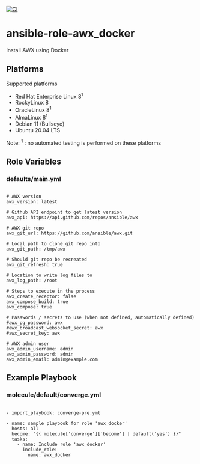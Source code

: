 [![CI](https://github.com/de-it-krachten/ansible-role-awx_docker/workflows/CI/badge.svg?event=push)](https://github.com/de-it-krachten/ansible-role-awx_docker/actions?query=workflow%3ACI)


# ansible-role-awx_docker

Install AWX using Docker 


## Platforms

Supported platforms

- Red Hat Enterprise Linux 8<sup>1</sup>
- RockyLinux 8
- OracleLinux 8<sup>1</sup>
- AlmaLinux 8<sup>1</sup>
- Debian 11 (Bullseye)
- Ubuntu 20.04 LTS

Note:
<sup>1</sup> : no automated testing is performed on these platforms

## Role Variables
### defaults/main.yml
<pre><code>
# AWX version
awx_version: latest

# Github API endpoint to get latest version 
awx_api: https://api.github.com/repos/ansible/awx

# AWX git repo
awx_git_url: https://github.com/ansible/awx.git

# Local path to clone git repo into
awx_git_path: /tmp/awx

# Should git repo be recreated
awx_git_refresh: true

# Location to write log files to
awx_log_path: /root

# Steps to execute in the process
awx_create_receptor: false
awx_compose_build: true
awx_compose: true

# Passwords / secrets to use (when not defined, automatically defined)
#awx_pg_password: awx
#awx_broadcast_websocket_secret: awx
#awx_secret_key: awx

# AWX admin user
awx_admin_username: admin
awx_admin_password: admin
awx_admin_email: admin@example.com
</pre></code>



## Example Playbook
### molecule/default/converge.yml
<pre><code>
- import_playbook: converge-pre.yml

- name: sample playbook for role 'awx_docker'
  hosts: all
  become: "{{ molecule['converge']['become'] | default('yes') }}"
  tasks:
    - name: Include role 'awx_docker'
      include_role:
        name: awx_docker
</pre></code>
